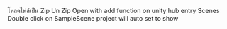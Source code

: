 โหลดไฟล์เป็น Zip
Un Zip
Open with add function on unity hub
entry Scenes
Double click on SampleScene
project will auto set to show

